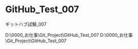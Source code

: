 # GitHub_Test_007
ギットハブ試験_007


D:\0000_お仕事\Git_Project\GitHub_Test_007
D:\0000_お仕事\Git_Project\GitHub_Test_007



